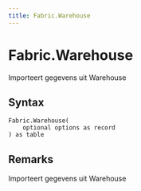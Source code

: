 ```yaml
---
title: Fabric.Warehouse
---
```


# Fabric.Warehouse


Importeert gegevens uit Warehouse


## Syntax

```powerquery
Fabric.Warehouse(
    optional options as record
) as table
```


## Remarks

Importeert gegevens uit Warehouse


